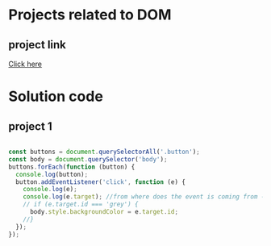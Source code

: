 # Projects related to DOM

## project link
[Click here](https://stackblitz.com/edit/dom-project-chaiaurcode?file=1-colorChanger%2Findex.html)


# Solution code

## project 1

```javascript 

const buttons = document.querySelectorAll('.button');
const body = document.querySelector('body');
buttons.forEach(function (button) {
  console.log(button);
  button.addEventListener('click', function (e) {
    console.log(e);
    console.log(e.target); //from where does the event is coming from - yellow box, white box ....
    // if (e.target.id === 'grey') {
      body.style.backgroundColor = e.target.id;
    //}
  });
});




```